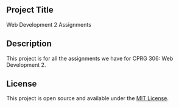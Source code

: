 ## Project Title

Web Development 2 Assignments

## Description

This project is for all the assignments we have for CPRG 306: Web Development 2.

## License

This project is open source and available under the [MIT License](LICENSE).
